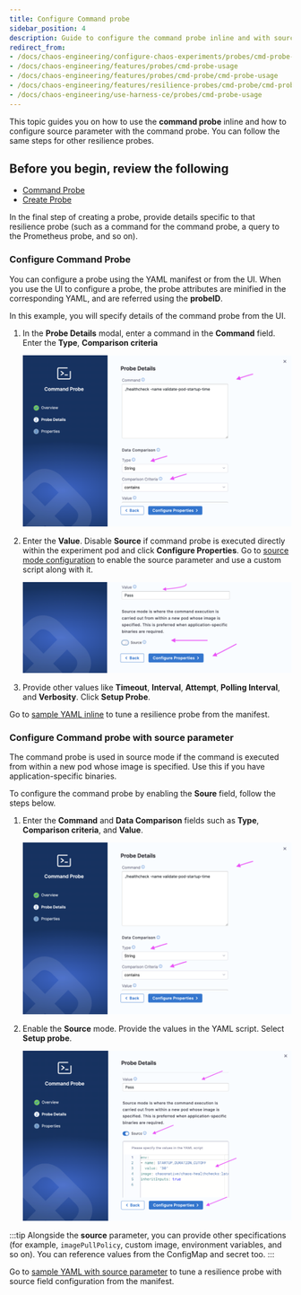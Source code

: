 ```yaml
---
title: Configure Command probe
sidebar_position: 4
description: Guide to configure the command probe inline and with source parameter.
redirect_from:
- /docs/chaos-engineering/configure-chaos-experiments/probes/cmd-probe-usage
- /docs/chaos-engineering/features/probes/cmd-probe-usage
- /docs/chaos-engineering/features/probes/cmd-probe/cmd-probe-usage
- /docs/chaos-engineering/features/resilience-probes/cmd-probe/cmd-probe-usage
- /docs/chaos-engineering/use-harness-ce/probes/cmd-probe-usage
---
```


This topic guides you on how to use the **command probe** inline and how to configure source parameter with the command probe. You can follow the same steps for other resilience probes.

## Before you begin, review the following

- [Command Probe](/docs/chaos-engineering/use-harness-ce/probes/command-probe)
- [Create Probe](/docs/chaos-engineering/use-harness-ce/probes/use-probe#create-a-resilience-probe)

In the final step of creating a probe, provide details specific to that resilience probe (such as a command for the command probe, a query to the Prometheus probe, and so on).

### Configure Command Probe

You can configure a probe using the YAML manifest or from the UI. When you use the UI to configure a probe, the probe attributes are minified in the corresponding YAML, and are referred using the **probeID**.

In this example, you will specify details of the command probe from the UI.

1. In the **Probe Details** modal, enter a command in the **Command** field. Enter the **Type**, **Comparison criteria**

    ![Step 1](./static/cmd-probe-usage/source-mode-4.png)

2. Enter the **Value**. Disable **Source** if command probe is executed directly within the experiment pod and click **Configure Properties**. Go to [source mode configuration](/docs/chaos-engineering/use-harness-ce/probes/command-probe/cmd-probe-usage#configure-command-probe-with-source-parameter) to enable the source parameter and use a custom script along with it.

    ![Step 2](./static/cmd-probe-usage/source-disable.png)

3. Provide other values like **Timeout**, **Interval**, **Attempt**, **Polling Interval**, and **Verbosity**. Click **Setup Probe**.

Go to [sample YAML inline](/docs/chaos-engineering/use-harness-ce/probes/command-probe#inline-mode) to tune a resilience probe from the manifest.

### Configure Command probe with source parameter

The command probe is used in source mode if the command is executed from within a new pod whose image is specified. Use this if you have application-specific binaries.

To configure the command probe by enabling the **Soure** field, follow the steps below. 

1. Enter the **Command** and **Data Comparison** fields such as **Type**, **Comparison criteria**, and **Value**.

    ![Step 2](./static/cmd-probe-usage/source-mode-4.png)

2. Enable the **Source** mode. Provide the values in the YAML script. Select **Setup probe**.

    ![Step 3](./static/cmd-probe-usage/source-mode-5.png)

:::tip
Alongside the **source** parameter, you can provide other specifications (for example, `imagePullPolicy`, custom image, environment variables, and so on). You can reference values from the ConfigMap and secret too.
:::

Go to [sample YAML with source parameter](/docs/chaos-engineering/use-harness-ce/probes/command-probe#source-mode) to tune a resilience probe with source field configuration from the manifest.
